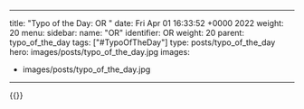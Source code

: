 
---
title: "Typo of the Day: OR "
date: Fri Apr 01 16:33:52 +0000 2022
weight: 20
menu:
  sidebar:
    name: "OR"
    identifier: OR
    weight: 20
    parent: typo_of_the_day
tags: ["#TypoOfTheDay"]
type: posts/typo_of_the_day
hero: images/posts/typo_of_the_day.jpg
images:
- images/posts/typo_of_the_day.jpg
---


{{<tweet user="mariatta" id="1509932068435750915">}}

